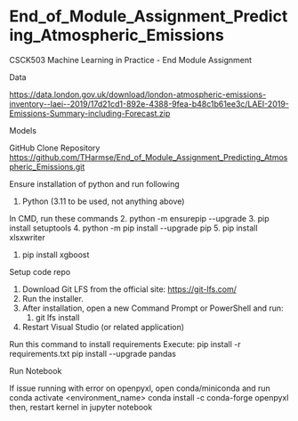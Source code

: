 # End_of_Module_Assignment_Predicting_Atmospheric_Emissions
CSCK503 Machine Learning in Practice - End Module Assignment

Data

https://data.london.gov.uk/download/london-atmospheric-emissions-inventory--laei--2019/17d21cd1-892e-4388-9fea-b48c1b61ee3c/LAEI-2019-Emissions-Summary-including-Forecast.zip

Models 

GitHub
Clone Repository
https://github.com/THarmse/End_of_Module_Assignment_Predicting_Atmospheric_Emissions.git

Ensure installation of python and run following
1. Python  (3.11 to be used, not anything above)

In CMD, run these commands
2. python -m ensurepip --upgrade
3. pip install setuptools
4. python -m pip install --upgrade pip
5. pip install xlsxwriter
1. pip install xgboost


Setup code repo
1. Download Git LFS from the official site: https://git-lfs.com/
2. Run the installer.
3. After installation, open a new Command Prompt or PowerShell and run:
	1. git lfs install
4. Restart Visual Studio (or related application)


Run this command to install requirements
Execute:   pip install -r requirements.txt
pip install --upgrade pandas



Run Notebook

If issue running with error on openpyxl, open conda/miniconda and run
conda activate <environment_name>
conda install -c conda-forge openpyxl
then, restart kernel in jupyter notebook